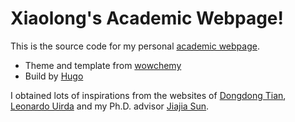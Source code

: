 # Xiaolong's Academic Webpage!

This is the source code for my personal [academic webpage](https://xiaolongw1223.github.io/).

- Theme and template from [wowchemy](https://wowchemy.com/)
- Build by [Hugo](https://gohugo.io/)

I obtained lots of inspirations from the websites of [Dongdong Tian](https://me.seisman.info), [Leonardo Uirda](https://www.leouieda.com/) and my Ph.D. advisor [Jiajia Sun](https://sites.google.com/view/jiajiasun).
